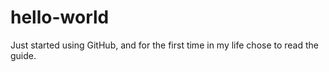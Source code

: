 # hello-world
Just started using GitHub, and for the first time in my life chose to read the guide. 
